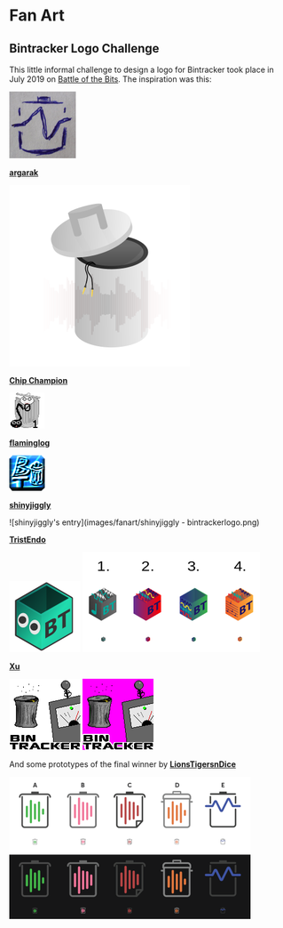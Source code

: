 # Fan Art

## Bintracker Logo Challenge

This little informal challenge to design a logo for Bintracker took place in July 2019 on [Battle of the Bits](https://battleofthebits.org). The inspiration was this:

![utz' icon sketch](images/fanart/bt-icon-idea.jpg)


**[argarak](https://battleofthebits.org/barracks/Profile/argarak)**

![argarak's entry](images/fanart/optimised_bintracker_transparent.svg)


**[Chip Champion](https://battleofthebits.org/barracks/Profile/Chip+Champion)**

![Chip Champion's entry](images/fanart/chipchamp.png)


**[flaminglog](https://battleofthebits.org/barracks/Profile/flaminglog)**

![flaminglog's entry](images/fanart/flaminglog-bin.png)


**[shinyjiggly](https://battleofthebits.org/barracks/Profile/shinyjiggly/)**

![shinyjiggly's entry](images/fanart/shinyjiggly - bintrackerlogo.png)


**[TristEndo](https://battleofthebits.org/barracks/Profile/TristEndo)**

![TristEndo's entry](images/fanart/TristEndo-BT01-01.png) ![variations](images/fanart/TristEndo-BT02.png)


**[Xu](https://battleofthebits.org/barracks/Profile/Xu)**

![Xu's entry (b/w)](images/fanart/xu-b77ndn.png) ![Xu's entry (color)](images/fanart/xu-6i1znk.png)


And some prototypes of the final winner by **[LionsTigersnDice](https://battleofthebits.org/barracks/Profile/LionsTigersnDice)**

![LionsTigersnDice's prototypes](images/fanart/xWLKGIv.png)
